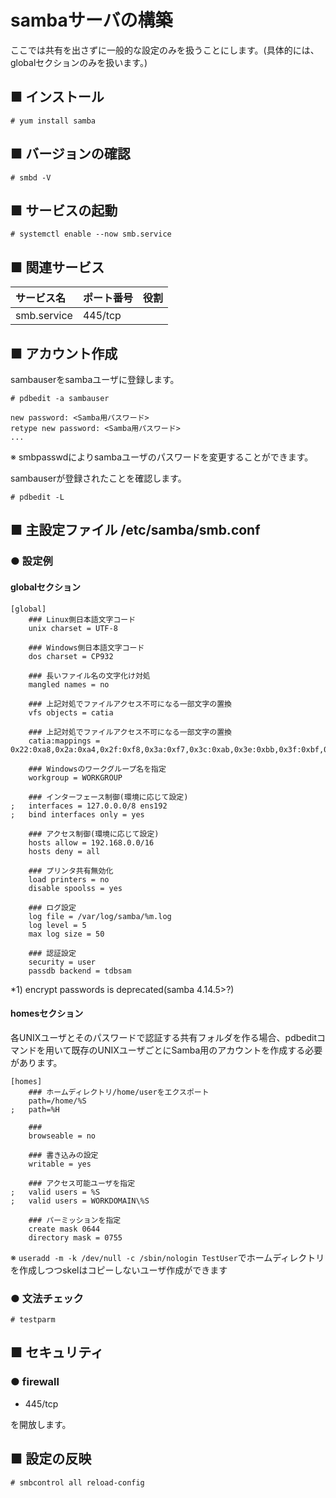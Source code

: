 # sambaサーバの構築
ここでは共有を出さずに一般的な設定のみを扱うことにします。(具体的には、globalセクションのみを扱います。)
## ■ インストール
```
# yum install samba
```
## ■ バージョンの確認
```
# smbd -V
```
## ■ サービスの起動
```
# systemctl enable --now smb.service
```
## ■ 関連サービス
|サービス名|ポート番号|役割|
|:---|:---|:---|
|smb.service|445/tcp||

## ■ アカウント作成
sambauserをsambaユーザに登録します。
```
# pdbedit -a sambauser
```
```
new password: <Samba用パスワード>
retype new password: <Samba用パスワード>
...
```
※ smbpasswdによりsambaユーザのパスワードを変更することができます。 

sambauserが登録されたことを確認します。
```
# pdbedit -L
```
## ■ 主設定ファイル /etc/samba/smb.conf
### ● 設定例
#### globalセクション
```
[global]
    ### Linux側日本語文字コード
    unix charset = UTF-8

    ### Windows側日本語文字コード
    dos charset = CP932

    ### 長いファイル名の文字化け対処
    mangled names = no

    ### 上記対処でファイルアクセス不可になる一部文字の置換
    vfs objects = catia

    ### 上記対処でファイルアクセス不可になる一部文字の置換
    catia:mappings = 0x22:0xa8,0x2a:0xa4,0x2f:0xf8,0x3a:0xf7,0x3c:0xab,0x3e:0xbb,0x3f:0xbf,0x5c:0xff,0x7c:0xa6

    ### Windowsのワークグループ名を指定
    workgroup = WORKGROUP

    ### インターフェース制御(環境に応じて設定)
;   interfaces = 127.0.0.0/8 ens192
;   bind interfaces only = yes

    ### アクセス制御(環境に応じて設定)
    hosts allow = 192.168.0.0/16
    hosts deny = all

    ### プリンタ共有無効化
    load printers = no
    disable spoolss = yes

    ### ログ設定
    log file = /var/log/samba/%m.log
    log level = 5
    max log size = 50

    ### 認証設定
    security = user
    passdb backend = tdbsam
```
\*1) encrypt passwords is deprecated(samba 4.14.5>?)
#### homesセクション
各UNIXユーザとそのパスワードで認証する共有フォルダを作る場合、pdbeditコマンドを用いて既存のUNIXユーザごとにSamba用のアカウントを作成する必要があります。
```
[homes]
    ### ホームディレクトリ/home/userをエクスポート
    path=/home/%S
;   path=%H
    
    ### 
    browseable = no
    
    ### 書き込みの設定
    writable = yes
    
    ### アクセス可能ユーザを指定
;   valid users = %S
;   valid users = WORKDOMAIN\%S

    ### パーミッションを指定
    create mask 0644
    directory mask = 0755
```
※ `useradd -m -k /dev/null -c /sbin/nologin TestUser`でホームディレクトリを作成しつつskelはコピーしないユーザ作成ができます

### ● 文法チェック
```
# testparm
```
## ■ セキュリティ
### ● firewall
- 445/tcp

を開放します。
## ■ 設定の反映
```
# smbcontrol all reload-config
```
